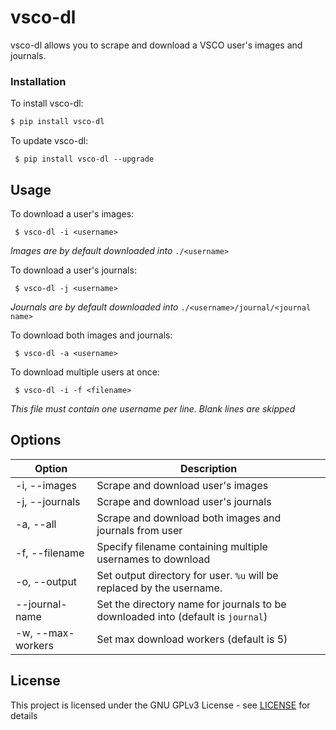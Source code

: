 # vsco-dl

vsco-dl allows you to scrape and download a VSCO user's images and journals.

### Installation

To install vsco-dl:

```bash
$ pip install vsco-dl
```

To update vsco-dl:

```
 $ pip install vsco-dl --upgrade
```


## Usage

To download a user's images:
```
 $ vsco-dl -i <username>
```
*Images are by default downloaded into* `./<username>`

To download a user's journals:
```
 $ vsco-dl -j <username>
```
*Journals are by default downloaded into* `./<username>/journal/<journal name>`

To download both images and journals:
```
 $ vsco-dl -a <username>
```

To download multiple users at once:
```
 $ vsco-dl -i -f <filename>
```
*This file must contain one username per line. Blank lines are skipped*


## Options

|Option|Description|
|---|---|
|-i, --images|Scrape and download user's images
|-j, --journals|Scrape and download user's journals
|-a, --all|Scrape and download both images and journals from user
|-f, --filename|Specify filename containing multiple usernames to download
|-o, --output|Set output directory for user. `%u` will be replaced by the username.
|--journal-name|Set the directory name for journals to be downloaded into (default is `journal`)
|-w, --max-workers|Set max download workers (default is 5)


## License

This project is licensed under the GNU GPLv3 License - see [LICENSE](LICENSE) for details

